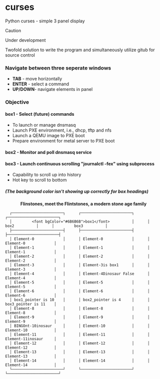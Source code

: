 
curses
=
Python curses - simple 3 panel display

> [!CAUTION]
> Under development

Twofold solution to write the program and simultaneously utilize gitub for source control

### Navigate between three seperate windows
* **TAB** - move horizontally
* **ENTER** - select a command
* **UP/DOWN**- navigate elements in panel

### Objective
#### box1 - Select (future) commands
* To launch or manage dnsmasq
* Launch PXE environment, i.e., dhcp, tftp and nfs
* Launch a QEMU image to PXE boot
* Prepare environment for metal server to PXE boot

#### box2 - Monitor and poll dnsmasq service
#### box3 - Launch continuous scrolling "journalctl -fex" using subprocess
* Capability to scroll up into history
* Hot key to scroll to bottom

##### (The background color isn't showing up correctly for box headings)

<p align="center">
<b>Flinstones, meet the Flintstones, a modern stone age family</b>
</p>

      ┌───────────────────────┐      ┌───────────────────────┐      ┌───────────────────────┐
      │         <font bgColor="#6B6B6B">box1</font>          │      │         box2          │      │         box3          │
      ├───────────────────────┤      ├───────────────────────┤      ├───────────────────────┤
      │ Element-0             │      │ Element-0             │      │ Element-0             │
      │ Element-1             │      │ Element-1             │      │ Element-1             │
      │ Element-2             │      │ Element-2             │      │ Element-2             │
      │ Element-3             │      │ Element-3is box1      │      │ Element-3             │
      │ Element-4             │      │ Element-4Dinosaur False      │ Element-4             │
      │ Element-5             │      │ Element-5             │      │ Element-5             │
      │ Element-6             │      │ Element-6             │      │ Element-6             │
      │ box1_pointer is 10    │      │ box2_pointer is 4     │      │ box3_pointer is 11    │
      │ Element-8             │      │ Element-8             │      │ Element-8             │
      │ Element-9             │      │ Element-9             │      │ Element-9             │
      │ BINGOnt-10inosaur     │      │ Element-10            │      │ Element-10            │
      │ Element-11            │      │ Element-11            │      │ Element-11inosaur     │
      │ Element-12            │      │ Element-12            │      │ Element-12            │
      │ Element-13            │      │ Element-13            │      │ Element-13            │
      │ Element-14            │      │ Element-14            │      │ Element-14            │
      └───────────────────────┘      └───────────────────────┘      └───────────────────────┘

